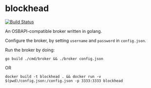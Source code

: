 # blockhead
[![Build Status](https://travis-ci.org/cloudfoundry-incubator/blockhead.svg?branch=master)](https://travis-ci.org/cloudfoundry-incubator/blockhead)

An OSBAPI-compatible broker written in golang.

Configure the broker, by setting `username` and `password` in `config.json`.

Run the broker by doing:

    go build ./cmd/broker && ./broker config.json

OR

    docker build -t blockhead . && docker run -v $(pwd)/config.json:/config.json -p 3333:3333 blockhead

